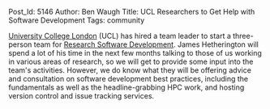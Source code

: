 Post_Id: 5146
Author: Ben Waugh
Title: UCL Researchers to Get Help with Software Development
Tags: community

<p><a title="University College London" href="http://www.ucl.ac.uk/">University College London</a> (UCL) has hired a team leader to start a three-person team for <a title="UCL Research Software Development" href="http://blogs.ucl.ac.uk/research-software-development/">Research Software Development</a>. James Hetherington will spend a lot of his time in the next few months talking to those of us working in various areas of research, so we will get to provide some input into the team's activities. However, we do know what they will be offering advice and consultation on software development best practices, including the fundamentals as well as the headline-grabbing HPC work, and hosting version control and issue tracking services.</p>
